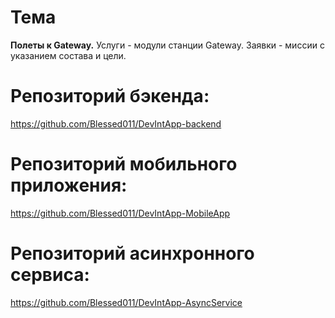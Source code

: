 # Тема
**Полеты к Gateway.**
Услуги - модули станции Gateway.
Заявки - миссии с указанием состава и цели.


# Репозиторий бэкенда:
https://github.com/Blessed011/DevIntApp-backend

# Репозиторий мобильного приложения:
https://github.com/Blessed011/DevIntApp-MobileApp

# Репозиторий асинхронного сервиса:
https://github.com/Blessed011/DevIntApp-AsyncService
